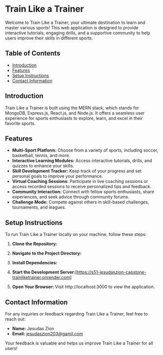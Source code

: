 # Train Like a Trainer

Welcome to Train Like a Trainer, your ultimate destination to learn and master various sports! This web application is designed to provide interactive tutorials, engaging drills, and a supportive community to help users improve their skills in different sports.

## Table of Contents
- [Introduction](#introduction)
- [Features](#features)
- [Setup Instructions](#setup-instructions)
- [Contact Information](#contact-information)

## Introduction

Train Like a Trainer is built using the MERN stack, which stands for MongoDB, Express.js, React.js, and Node.js. It offers a seamless user experience for sports enthusiasts to explore, learn, and excel in their favorite sports.

## Features

- **Multi-Sport Platform:** Choose from a variety of sports, including soccer, basketball, tennis, and more.
- **Interactive Learning Modules:** Access interactive tutorials, drills, and quizzes to enhance your skills.
- **Skill Development Tracker:** Keep track of your progress and set personal goals to improve your performance.
- **Virtual Coaching Sessions:** Participate in live coaching sessions or access recorded sessions to receive personalized tips and feedback.
- **Community Interaction:** Connect with fellow sports enthusiasts, share experiences, and seek advice through community forums.
- **Challenge Mode:** Compete against others in skill-based challenges, tournaments, and leagues.

## Setup Instructions

To run Train Like a Trainer locally on your machine, follow these steps:

1. **Clone the Repository:** 

2. **Navigate to the Project Directory:**

3. **Install Dependencies:**

4. **Start the Development Server:**[https://s51-jesudaszion-capstone-trainliketrainer.onrender.com]

5. **Open Your Browser:**
Visit http://localhost:3000 to view the application.

## Contact Information

For any inquiries or feedback regarding Train Like a Trainer, feel free to reach out:

- **Name:** Jesudas Zion
- **Email:** jesudaszion203@gamil.com

Your feedback is valuable and helps us improve Train Like a Trainer for all users!

